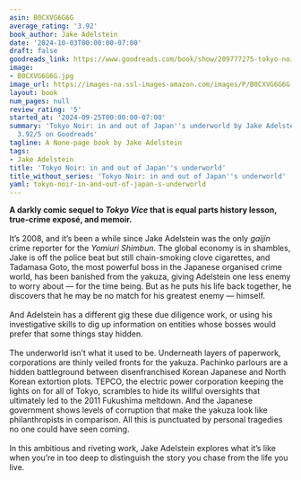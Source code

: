 ```yaml
---
asin: B0CXVG6G6G
average_rating: '3.92'
book_author: Jake Adelstein
date: '2024-10-03T00:00:00-07:00'
draft: false
goodreads_link: https://www.goodreads.com/book/show/209777275-tokyo-noir
image:
- B0CXVG6G6G.jpg
image_url: https://images-na.ssl-images-amazon.com/images/P/B0CXVG6G6G.01._SCLZZZZZZZ.jpg
layout: book
num_pages: null
review_rating: '5'
started_at: '2024-09-25T00:00:00-07:00'
summary: 'Tokyo Noir: in and out of Japan''s underworld by Jake Adelstein - rated
  3.92/5 on Goodreads'
tagline: A None-page book by Jake Adelstein
tags:
- Jake Adelstein
title: 'Tokyo Noir: in and out of Japan''s underworld'
title_without_series: 'Tokyo Noir: in and out of Japan''s underworld'
yaml: tokyo-noir-in-and-out-of-japan-s-underworld
---
```


<strong>A darkly comic sequel to <em>Tokyo Vice</em> that is equal parts history lesson, true-crime exposé, and memoir.</strong><br /><br />It’s 2008, and it’s been a while since Jake Adelstein was the only <em>gaijin</em> crime reporter for the <em>Yomiuri Shimbun</em>. The global economy is in shambles, Jake is off the police beat but still chain-smoking clove cigarettes, and Tadamasa Goto, the most powerful boss in the Japanese organised crime world, has been banished from the yakuza, giving Adelstein one less enemy to worry about — for the time being. But as he puts his life back together, he discovers that he may be no match for his greatest enemy — himself.<br /><br />And Adelstein has a different gig these due diligence work, or using his investigative skills to dig up information on entities whose bosses would prefer that some things stay hidden.<br /><br />The underworld isn’t what it used to be. Underneath layers of paperwork, corporations are thinly veiled fronts for the yakuza. Pachinko parlours are a hidden battleground between disenfranchised Korean Japanese and North Korean extortion plots. TEPCO, the electric power corporation keeping the lights on for all of Tokyo, scrambles to hide its willful oversights that ultimately led to the 2011 Fukushima meltdown. And the Japanese government shows levels of corruption that make the yakuza look like philanthropists in comparison. All this is punctuated by personal tragedies no one could have seen coming.<br /><br />In this ambitious and riveting work, Jake Adelstein explores what it’s like when you’re in too deep to distinguish the story you chase from the life you live.